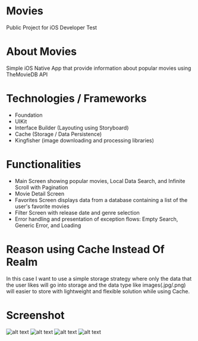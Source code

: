 # Movies
Public Project for iOS Developer Test

# About Movies
Simple iOS Native App that provide information about popular movies using TheMovieDB API


# Technologies / Frameworks
* Foundation
* UIKit
* Interface Builder (Layouting using Storyboard)
* Cache (Storage / Data Persistence)
* Kingfisher (image downloading and processing libraries)


# Functionalities
* Main Screen showing popular movies, Local Data Search, and Infinite Scroll with Pagination
* Movie Detail Screen
* Favorites Screen displays data from a database containing a list of the user's favorite movies
* Filter Screen with release date and genre selection
* Error handling and presentation of exception flows: Empty Search, Generic Error, and Loading

# Reason using Cache Instead Of Realm
In this case I want to use a simple storage strategy where only the data that the user likes will go into storage and the data type like images(.jpg/.png) will easier to store with lightweight and flexible solution while using Cache.

# Screenshot
![alt text](https://github.com/princealvinyusuf/Movies/blob/main/images/main.png?raw=true)
![alt text](https://github.com/princealvinyusuf/Movies/blob/main/images/detail.png?raw=true)
![alt text](https://github.com/princealvinyusuf/Movies/blob/main/images/section.png?raw=true)
![alt text](https://github.com/princealvinyusuf/Movies/blob/main/images/another_detail.png?raw=true)
